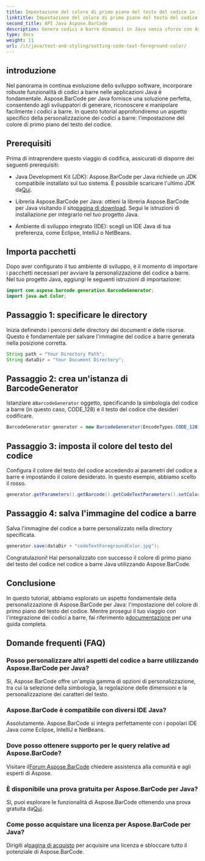 ```yaml
---
title: Impostazione del colore di primo piano del testo del codice in Java con Aspose.BarCode
linktitle: Impostazione del colore di primo piano del testo del codice
second_title: API Java Aspose.BarCode
description: Genera codici a barre dinamici in Java senza sforzo con Aspose.BarCode. Personalizza facilmente il colore di primo piano del testo del codice utilizzando la nostra guida passo passo.
type: docs
weight: 11
url: /it/java/text-and-styling/setting-code-text-foreground-color/
---
```


## introduzione
Nel panorama in continua evoluzione dello sviluppo software, incorporare robuste funzionalità di codici a barre nelle applicazioni Java è fondamentale. Aspose.BarCode per Java fornisce una soluzione perfetta, consentendo agli sviluppatori di generare, riconoscere e manipolare facilmente i codici a barre. In questo tutorial approfondiremo un aspetto specifico della personalizzazione dei codici a barre: l'impostazione del colore di primo piano del testo del codice.

## Prerequisiti
Prima di intraprendere questo viaggio di codifica, assicurati di disporre dei seguenti prerequisiti:

-  Java Development Kit (JDK): Aspose.BarCode per Java richiede un JDK compatibile installato sul tuo sistema. È possibile scaricare l'ultimo JDK da[Qui](https://www.oracle.com/java/technologies/javase-downloads.html).

-  Libreria Aspose.BarCode per Java: ottieni la libreria Aspose.BarCode per Java visitando il sito[pagina di download](https://releases.aspose.com/barcode/java/). Segui le istruzioni di installazione per integrarlo nel tuo progetto Java.

- Ambiente di sviluppo integrato (IDE): scegli un IDE Java di tua preferenza, come Eclipse, IntelliJ o NetBeans.

## Importa pacchetti
Dopo aver configurato il tuo ambiente di sviluppo, è il momento di importare i pacchetti necessari per avviare la personalizzazione del codice a barre. Nel tuo progetto Java, aggiungi le seguenti istruzioni di importazione:

```java
import com.aspose.barcode.generation.BarcodeGenerator;
import java.awt.Color;
```

## Passaggio 1: specificare le directory
Inizia definendo i percorsi delle directory dei documenti e delle risorse. Questo è fondamentale per salvare l'immagine del codice a barre generata nella posizione corretta.

```java
String path = "Your Directory Path";
String dataDir = "Your Document Directory";
```

## Passaggio 2: crea un'istanza di BarcodeGenerator
 Istanziare a`BarcodeGenerator` oggetto, specificando la simbologia del codice a barre (in questo caso, CODE_128) e il testo del codice che desideri codificare.

```java
BarcodeGenerator generator = new BarcodeGenerator(EncodeTypes.CODE_128, "12345678");
```

## Passaggio 3: imposta il colore del testo del codice
Configura il colore del testo del codice accedendo ai parametri del codice a barre e impostando il colore desiderato. In questo esempio, abbiamo scelto il rosso.

```java
generator.getParameters().getBarcode().getCodeTextParameters().setColor(Color.RED);
```

## Passaggio 4: salva l'immagine del codice a barre
Salva l'immagine del codice a barre personalizzato nella directory specificata.

```java
generator.save(dataDir + "codeTextForegroundColor.jpg");
```

Congratulazioni! Hai personalizzato con successo il colore di primo piano del testo del codice nel codice a barre Java utilizzando Aspose.BarCode.

## Conclusione
In questo tutorial, abbiamo esplorato un aspetto fondamentale della personalizzazione di Aspose.BarCode per Java: l'impostazione del colore di primo piano del testo del codice. Mentre prosegui il tuo viaggio con l'integrazione dei codici a barre, fai riferimento a[documentazione](https://reference.aspose.com/barcode/java/) per una guida completa.

## Domande frequenti (FAQ)

### Posso personalizzare altri aspetti del codice a barre utilizzando Aspose.BarCode per Java?
Sì, Aspose.BarCode offre un'ampia gamma di opzioni di personalizzazione, tra cui la selezione della simbologia, la regolazione delle dimensioni e la personalizzazione dei caratteri del testo.

### Aspose.BarCode è compatibile con diversi IDE Java?
Assolutamente. Aspose.BarCode si integra perfettamente con i popolari IDE Java come Eclipse, IntelliJ e NetBeans.

### Dove posso ottenere supporto per le query relative ad Aspose.BarCode?
 Visitare il[Forum Aspose.BarCode](https://forum.aspose.com/c/barcode/13) chiedere assistenza alla comunità e agli esperti di Aspose.

### È disponibile una prova gratuita per Aspose.BarCode per Java?
 Sì, puoi esplorare le funzionalità di Aspose.BarCode ottenendo una prova gratuita da[Qui](https://releases.aspose.com/).

### Come posso acquistare una licenza per Aspose.BarCode per Java?
 Dirigiti al[pagina di acquisto](https://purchase.aspose.com/buy) per acquisire una licenza e sbloccare tutto il potenziale di Aspose.BarCode.

